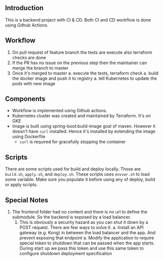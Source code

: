 ## Introduction
This is a backend project with CI & CD. Both CI and CD workflow is done using Github Actions.

## Workflow
1. On pull request of feature branch the tests are execute also terraform checks are done
1. If the PR has no issue on the previous step then the maintainer can merge the branch to master
1. Once it's merged to master 
  a. execute the tests, terraform check 
  a. build the docker image and push it to registry
  a. tell Kubernetes to update the pods with new image

## Components

- Workflow is implemented using Github actions.
- Kubernetes cluster was created and maintained by Terraform. It's on GKE
- Image is built using spring-boot:build-image goal of maven. However it doesn't have `curl` installed. Hence it's installed by extending the image using Dockerfile
  - `curl` is required for gracefully stopping the container

## Scripts
There are some scripts used for build and deploy locally. Those are `build.sh`, `apply.sh`, and `deploy.sh`. These scripts uses `envvar.sh` to load some variable. Make sure you populate it before using any of deploy, build or apply scripts.

## Special Notes
1. The frontend folder had no content and there is no url to define the submodule. So the backend is exposed by a load balancer.
    1. This is obviously a security hazard as you can shut it down by a POST request. There are few ways to solve it.
        a. Install an API gateway (e.g. Kong) in between the load balancer and the app. And prevent exposing that endpoint
        a. Modify the application to require special token to shutdown that can be passed when the app starts. During start up we pass this token and use this same token to configure shutdown deployment specification
